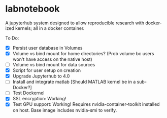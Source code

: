 # labnotebook
A jupyterhub system designed to allow reproducible research with docker-ized kernels; all in a docker container.

To Do:

- [x] Persist user database in Volumes
- [x] Volume vs bind mount for home directories? (Prob volume bc users won't have access on the native host)
- [ ] Volume vs bind mount for data sources
- [x] Script for user setup on creation
- [x] Upgrade Jupyterhub to 4.0
- [ ] Install and integrate matlab [Should MATLAB kernel be in a sub-Docker?]
- [ ] Test Dockernel
- [x] SSL encryption: Working!
- [x] Test GPU support: Working! Requires nvidia-container-toolkit installed on host. Base image includes nvidia-smi to verify.
